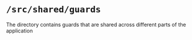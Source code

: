 # `/src/shared/guards`

The directory contains guards that are shared across different parts of the application
